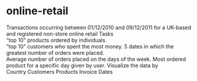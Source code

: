 # online-retail
Transactions occurring between 01/12/2010 and 09/12/2011 for a UK-based and registered non-store online retail
Tasks  
“top 10” products ordered by individuals.  
“top 10” customers who spent the most money. 
5 dates in which the greatest number of orders were placed.  
Average number of orders placed on the days of the week.
Most ordered product for a specific day given by user.
Visualize the data by  
Country 
Customers 
Products 
Invoice Dates 
